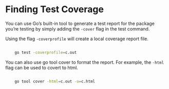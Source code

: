 # Finding Test Coverage

You can use Go’s built-in tool to generate a test report for the package
you’re testing by simply adding the `-cover` flag in the test command.

Using the flag `-coverprofile` will create a local coverage report file.

```bash

    go test -coverprofile=c.out

```

You can also use go tool cover to format the report. For example, the
`-html` flag can be used to covert to html.

```bash

    go tool cover -html=c.out -o=c.html

```
